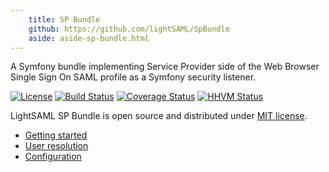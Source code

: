 ```yaml
---
    title: SP Bundle
    github: https://github.com/lightSAML/SpBundle
    aside: aside-sp-bundle.html
---
```


A Symfony bundle implementing Service Provider side of the Web Browser Single Sign On SAML profile
as a Symfony security listener.

[![License](https://img.shields.io/packagist/l/lightsaml/sp-bundle.svg)](https://packagist.org/packages/lightsaml/sp-bundle)
[![Build Status](https://travis-ci.org/lightSAML/SpBundle.svg?branch=master)](https://travis-ci.org/lightSAML/SpBundle)
[![Coverage Status](https://coveralls.io/repos/lightSAML/SpBundle/badge.svg?branch=master&service=github)](https://coveralls.io/github/lightSAML/SpBundle?branch=master)
[![HHVM Status](http://hhvm.h4cc.de/badge/lightsaml/sp-bundle.svg?style=flat)](http://hhvm.h4cc.de/package/lightsaml/sp-bundle)

LightSAML SP Bundle is open source and distributed under
[MIT license](https://github.com/lightSAML/SpBundle/blob/master/LICENSE).

 * [Getting started](/SP-Bundle/Getting-started/)
 * [User resolution](/SP-Bundle/User-resolution/)
 * [Configuration](/SP-Bundle/Configuration/)
